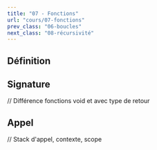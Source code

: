 ```yaml
---
title: "07 - Fonctions"
url: "cours/07-fonctions"
prev_class: "06-boucles"
next_class: "08-récursivité"
---
```


## Définition

## Signature

// Différence fonctions void et avec type de retour

## Appel

// Stack d'appel, contexte, scope

